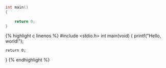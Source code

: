 ``` c
int main()
{
	
	return 0;
}
```

{% highlight c linenos %}
#include <stdio.h>
int main(void)
{
	printf("Hello, world!");

	return 0;
}
{% endhighlight %}
